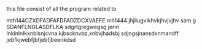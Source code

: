 this file consist of all the program related to

mth144CZXDFADFAFDFADZDCXVAEFE
mh1444
jhjliugvlkhvkjhvjvjhv
sam
g
SDANFLNGLASDFLKA
sdgrtgregwegsg
jerin
lnklnlnlkxnblsnjcvna.kjbscknvbz,xnbvjhadsbj
sdjngsjnansdxnmandff
jebfkjwebfjbfjebfjbeenkdsd
